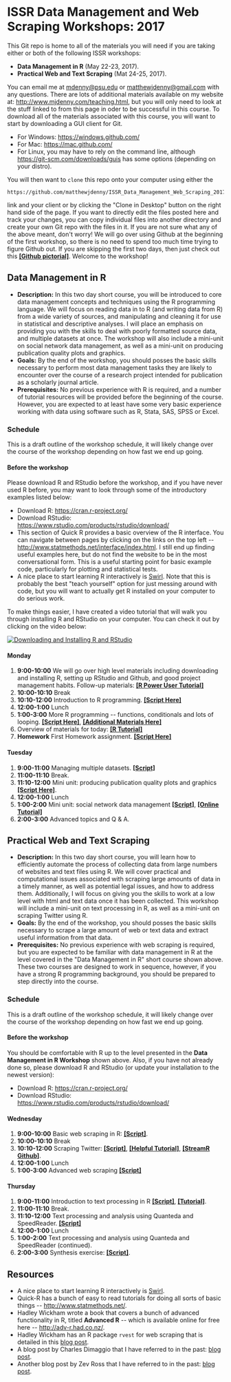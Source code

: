 # ISSR Data Management and Web Scraping Workshops: 2017

This Git repo is home to all of the materials you will need if you are taking either or both of the following ISSR workshops: 

* **Data Management in R** (May 22-23, 2017).
* **Practical Web and Text Scraping** (Mat 24-25, 2017).

You can email me at <mdenny@psu.edu> or <matthewjdenny@gmail.com> with any questions. There are lots of additional materials available on my website at: <http://www.mjdenny.com/teaching.html>, but you will only need to look at the stuff linked to from this page in oder to be successful in this course. To download all of the materials associated with this course, you will want to start by downloading a GUI client for Git. 

* For Windows: <https://windows.github.com/>
* For Mac: <https://mac.github.com/>
* For Linux, you may have to rely on the command line, although <https://git-scm.com/downloads/guis> has some options (depending on your distro).

You will then want to `clone` this repo onto your computer using either the 

    https://github.com/matthewjdenny/ISSR_Data_Management_Web_Scraping_2017.git

link and your client or by clicking the "Clone in Desktop" button on the right hand side of the page. If you want to directly edit the files posted here and track your changes, you can copy individual files into another directory and create your own Git repo with the files in it. If you are not sure what any of the above meant, don't worry!  We will go over using Github at the beginning of the first workshop, so there is no need to spend too much time trying to figure Github out. If you are skipping the first two days, then just check out this  [**[Github pictorial]**](http://www.mjdenny.com/Data_Science_Tools.html). Welcome to the workshop!

## Data Management in R

* **Description:** In this two day short course, you will be introduced to core data management concepts and techniques using the R programming language. We will focus on reading data in to R (and writing data from R) from a wide variety of sources, and manipulating and cleaning it for use in statistical and descriptive analyses. I will place an emphasis on providing you with the skills to deal with poorly formatted source data, and multiple datasets at once. The workshop will also include a mini-unit on social network data management, as well as a mini-unit on producing publication quality plots and graphics.
* **Goals:** By the end of the workshop, you should posses the basic skills necessary to perform most data management tasks they are likely to encounter over the course of a research project intended for publication as a scholarly journal article. 
* **Prerequisites:** No previous experience with R is required, and a number of tutorial resources will be provided before the beginning of the course. However, you are expected to at least have some very basic experience working with data using software such as R, Stata, SAS, SPSS or Excel.

### Schedule

This is a draft outline of the workshop schedule, it will likely change over the course of the workshop depending on how fast we end up going.

#### Before the workshop

Please download R and RStudio before the workshop, and if you have never used R before, you may want to look through some of the introductory examples listed below: 

* Download R: <https://cran.r-project.org/>
* Download RStudio: <https://www.rstudio.com/products/rstudio/download/>
* This section of Quick R provides a basic overview of the R interface. You can navigate between pages by clicking on the links on the top left -- <http://www.statmethods.net/interface/index.html>. I still end up finding useful examples here, but do not find the website to be in the most conversational form. This is a useful starting point for basic example code, particularly for plotting and statistical tests.
* A nice place to start learning R interactively is [Swirl](http://swirlstats.com/). Note that this is probably the best "teach yourself" option for just messing around with code, but you will want to actually get R installed on your computer to do serious work. 

To make things easier, I have created a video tutorial that will walk you through installing R and RStudio on your computer. You can check it out by clicking on the video below:

[![Downloading and Installing R and RStudio](https://img.youtube.com/vi/0FWXWnPuxrs/0.jpg)](https://www.youtube.com/watch?v=0FWXWnPuxrs "Click on this screenshot to watch the video! ")


#### Monday

1. **9:00-10:00** We will go over high level materials including downloading and installing R, setting up RStudio and Github, and good project management habits. Follow-up materials: [**[R Power User Tutorial]**](http://www.mjdenny.com/Data_Science_Tools.html) 
2. **10:00-10:10** Break
3. **10:10-12:00** Introduction to R programming. [**[Script Here]**](https://github.com/matthewjdenny/ISSR_Data_Management_Web_Scraping_2017/blob/master/Scripts/Intro_to_R.R)
4. **12:00-1:00** Lunch
5. **1:00-3:00** More R programming -- functions, conditionals and lots of looping. [**[Script Here]**](https://github.com/matthewjdenny/ISSR_Data_Management_Web_Scraping_2017/blob/master/Scripts/Intermediate_R.R), [**[Additional Materials Here]**](https://github.com/matthewjdenny/ISSR_Data_Management_Web_Scraping_2017/blob/master/Handouts/Intermediate_R.pdf)
6. Overview of materials for today: [**[R Tutorial]**](http://www.mjdenny.com/R_Tutorial.html) 
7. **Homework** First Homework assignment. [**[Script Here]**](https://github.com/matthewjdenny/ISSR_Data_Management_Web_Scraping_2017/blob/master/Scripts/R_Programming_Assignment_1.R)


#### Tuesday

1. **9:00-11:00** Managing multiple datasets. [**[Script]**](http://www.mjdenny.com/workshops/Managing_Multiple_Datasets.R) 
2. **11:00-11:10** Break.
3. **11:10-12:00** Mini unit: producing publication quality plots and graphics  [**[Script Here]**](https://github.com/matthewjdenny/ISSR_Data_Management_Web_Scraping_2017/blob/master/Scripts/Publication_Quality_Plots.R).
4. **12:00-1:00** Lunch  
5. **1:00-2:00** Mini unit: social network data management [**[Script]**](http://www.mjdenny.com/workshops/Preparing_Network_Data_in_R.R), [**[Online Tutorial]**](http://www.mjdenny.com/Preparing_Network_Data_In_R.html) 
5. **2:00-3:00** Advanced topics and Q & A.


## Practical Web and Text Scraping

* **Description:** In this two day short course, you will learn how to efficiently automate the process of collecting data from large numbers of websites and text files using R. We will cover practical and computational issues associated with scraping large amounts of data in a timely manner, as well as potential legal issues, and how to address them. Additionally, I will focus on giving you the skills to work at a low level with html and text data once it has been collected. This workshop will include a mini-unit on text processing in R, as well as a mini-unit on scraping Twitter using R. 
* **Goals:** By the end of the workshop, you should posses the basic skills necessary to scrape a large amount of web or text data and extract useful information from that data.
* **Prerequisites:** No previous experience with web scraping is required, but you are expected to be familiar with data management in R at the level covered in the "Data Management in R" short course shown above. These two courses are designed to work in sequence, however, if you have a strong R programming background, you should be prepared to step directly into the course. 

### Schedule

This is a draft outline of the workshop schedule, it will likely change over the course of the workshop depending on how fast we end up going.

#### Before the workshop

You should be comfortable with R up to the level presented in the **Data Management in R Workshop** shown above.  Also, if you have not already done so, please download R and RStudio (or update your installation to the newest version):

* Download R: <https://cran.r-project.org/>
* Download RStudio: <https://www.rstudio.com/products/rstudio/download/>

#### Wednesday

1. **9:00-10:00** Basic web scraping in R:  [**[Script]**](https://github.com/matthewjdenny/ISSR_Data_Management_Web_Scraping_2017/blob/master/Scripts/Basic_Scraping.R). 
2. **10:00-10:10** Break
3. **10:10-12:00** Scraping Twitter:  [**[Script]**](https://github.com/matthewjdenny/ISSR_Data_Management_Web_Scraping_2017/blob/master/Scripts/Scraping_Twitter.R), [**[Helpful Tutorial]**](https://github.com/SMAPPNYU/smappR), [**[StreamR Github]**](https://github.com/pablobarbera/streamR).   
4. **12:00-1:00** Lunch
5. **1:00-3:00** Advanced web scraping [**[Script]**](https://github.com/matthewjdenny/ISSR_Data_Management_Web_Scraping_2017/blob/master/Scripts/Advanced_Web_Scraping.R)

#### Thursday

1. **9:00-11:00** Introduction to text processing in R [**[Script]**](http://mjdenny.com/workshops/Text_Processing_in_R.R), [**[Tutorial]**](http://www.mjdenny.com/Text_Processing_In_R.html).  
2. **11:00-11:10** Break.
3. **11:10-12:00** Text processing and analysis using Quanteda and SpeedReader. [**[Script]**](https://github.com/matthewjdenny/ISSR_Data_Management_Web_Scraping_2017/blob/master/Scripts/Text_Processing_and_Analysis.R) 
4. **12:00-1:00** Lunch
5. **1:00-2:00** Text processing and analysis using Quanteda and SpeedReader (continued).
5. **2:00-3:00** Synthesis exercise: [**[Script]**](https://github.com/matthewjdenny/ISSR_Data_Management_Web_Scraping_2017/blob/master/Scripts/Scraping_Exercise.R).

## Resources

* A nice place to start learning R interactively is [Swirl](http://swirlstats.com/).
* Quick-R has a bunch of easy to read tutorials for doing all sorts of basic things -- <http://www.statmethods.net/>.
* Hadley Wickham wrote a book that covers a bunch of advanced functionality in R, titled **Advanced R** -- which is available online for free here -- <http://adv-r.had.co.nz/>.
* Hadley Wickham has an R package `rvest` for web scraping that is detailed in this [blog post](https://blog.rstudio.org/2014/11/24/rvest-easy-web-scraping-with-r/).
* A blog post by Charles Dimaggio that I have referred to in the past: [blog post](http://www.columbia.edu/~cjd11/charles_dimaggio/DIRE/styled-4/styled-6/code-13/).
* Another blog post by Zev Ross that I have referred to in the past: [blog post](http://zevross.com/blog/2015/05/19/scrape-website-data-with-the-new-r-package-rvest/).

